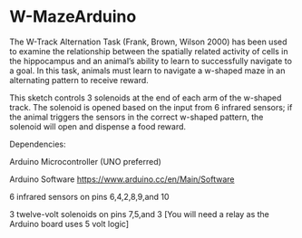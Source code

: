 # W-MazeArduino

The W-Track Alternation Task (Frank, Brown, Wilson 2000) has been used to examine the relationship 
between the spatially related activity of cells in the hippocampus and an animal’s ability to learn to 
successfully navigate to a goal. In this task, animals must learn to navigate a w-shaped maze in an alternating pattern 
to receive reward.

This sketch controls 3 solenoids at the end of each arm of the w-shaped track. 
The solenoid is opened based on the input from 6 infrared sensors; if the animal triggers the sensors in the 
correct w-shaped pattern, the solenoid will open and dispense a food reward.

Dependencies:

Arduino Microcontroller (UNO preferred)

Arduino Software  https://www.arduino.cc/en/Main/Software

6 infrared sensors on pins 6,4,2,8,9,and 10

3 twelve-volt solenoids on pins 7,5,and 3 [You will need a relay as the Arduino board uses 5 volt logic]


